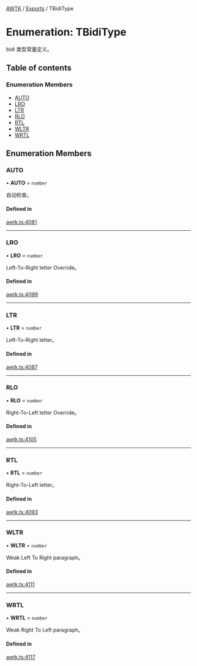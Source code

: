 [AWTK](../README.md) / [Exports](../modules.md) / TBidiType

# Enumeration: TBidiType

bidi 类型常量定义。

## Table of contents

### Enumeration Members

- [AUTO](TBidiType.md#auto)
- [LRO](TBidiType.md#lro)
- [LTR](TBidiType.md#ltr)
- [RLO](TBidiType.md#rlo)
- [RTL](TBidiType.md#rtl)
- [WLTR](TBidiType.md#wltr)
- [WRTL](TBidiType.md#wrtl)

## Enumeration Members

### AUTO

• **AUTO** = `number`

自动检查。

#### Defined in

[awtk.ts:4081](https://github.com/zlgopen/awtk-binding/blob/c57d9273/tools/code_gen/js/output/awtk.ts#L4081)

___

### LRO

• **LRO** = `number`

Left-To-Right letter Override。

#### Defined in

[awtk.ts:4099](https://github.com/zlgopen/awtk-binding/blob/c57d9273/tools/code_gen/js/output/awtk.ts#L4099)

___

### LTR

• **LTR** = `number`

Left-To-Right letter。

#### Defined in

[awtk.ts:4087](https://github.com/zlgopen/awtk-binding/blob/c57d9273/tools/code_gen/js/output/awtk.ts#L4087)

___

### RLO

• **RLO** = `number`

Right-To-Left letter Override。

#### Defined in

[awtk.ts:4105](https://github.com/zlgopen/awtk-binding/blob/c57d9273/tools/code_gen/js/output/awtk.ts#L4105)

___

### RTL

• **RTL** = `number`

Right-To-Left letter。

#### Defined in

[awtk.ts:4093](https://github.com/zlgopen/awtk-binding/blob/c57d9273/tools/code_gen/js/output/awtk.ts#L4093)

___

### WLTR

• **WLTR** = `number`

Weak Left To Right paragraph。

#### Defined in

[awtk.ts:4111](https://github.com/zlgopen/awtk-binding/blob/c57d9273/tools/code_gen/js/output/awtk.ts#L4111)

___

### WRTL

• **WRTL** = `number`

Weak Right To Left paragraph。

#### Defined in

[awtk.ts:4117](https://github.com/zlgopen/awtk-binding/blob/c57d9273/tools/code_gen/js/output/awtk.ts#L4117)
